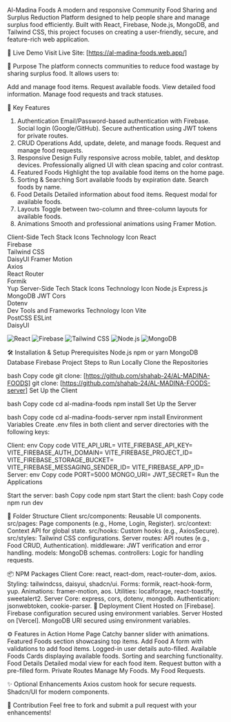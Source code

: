 Al-Madina Foods
A modern and responsive Community Food Sharing and Surplus Reduction Platform designed to help people share and manage surplus food efficiently. Built with React, Firebase, Node.js, MongoDB, and Tailwind CSS, this project focuses on creating a user-friendly, secure, and feature-rich web application.

🚀 Live Demo
Visit Live Site: [https://al-madina-foods.web.app/]

🎯 Purpose
The platform connects communities to reduce food wastage by sharing surplus food. It allows users to:

Add and manage food items.
Request available foods.
View detailed food information.
Manage food requests and track statuses.


🌟 Key Features
1. Authentication
Email/Password-based authentication with Firebase.
Social login (Google/GitHub).
Secure authentication using JWT tokens for private routes.
2. CRUD Operations
Add, update, delete, and manage foods.
Request and manage food requests.
3. Responsive Design
Fully responsive across mobile, tablet, and desktop devices.
Professionally aligned UI with clean spacing and color contrast.
4. Featured Foods
Highlight the top available food items on the home page.
5. Sorting & Searching
Sort available foods by expiration date.
Search foods by name.
6. Food Details
Detailed information about food items.
Request modal for available foods.
7. Layouts
Toggle between two-column and three-column layouts for available foods.
8. Animations
Smooth and professional animations using Framer Motion.


Client-Side Tech Stack Icons
Technology	Icon
React	
Firebase	
Tailwind CSS	
DaisyUI	
Framer Motion	
Axios	
React Router	
Formik	
Yup	
Server-Side Tech Stack Icons
Technology	Icon
Node.js	
Express.js	
MongoDB	
JWT	
Cors	
Dotenv	
Dev Tools and Frameworks
Technology	Icon
Vite	
PostCSS	
ESLint	
DaisyUI	


![React](https://cdn.jsdelivr.net/gh/devicons/devicon/icons/react/react-original.svg)
![Firebase](https://cdn.jsdelivr.net/gh/devicons/devicon/icons/firebase/firebase-plain.svg)
![Tailwind CSS](https://cdn.jsdelivr.net/gh/devicons/devicon/icons/tailwindcss/tailwindcss-plain.svg)
![Node.js](https://cdn.jsdelivr.net/gh/devicons/devicon/icons/nodejs/nodejs-original.svg)
![MongoDB](https://cdn.jsdelivr.net/gh/devicons/devicon/icons/mongodb/mongodb-original.svg)



🛠️ Installation & Setup
Prerequisites
Node.js
npm or yarn
MongoDB Database
Firebase Project
Steps to Run Locally
Clone the Repositories

bash
Copy code
git clone: [https://github.com/shahab-24/AL-MADINA-FOODS]
git clone: [https://github.com/shahab-24/AL-MADINA-FOODS-server]
Set Up the Client

bash
Copy code
cd al-madina-foods
npm install
Set Up the Server

bash
Copy code
cd al-madina-foods-server
npm install
Environment Variables Create .env files in both client and server directories with the following keys:

Client:
env
Copy code
VITE_API_URL=<your-server-url>
VITE_FIREBASE_API_KEY=<firebase-api-key>
VITE_FIREBASE_AUTH_DOMAIN=<firebase-auth-domain>
VITE_FIREBASE_PROJECT_ID=<firebase-project-id>
VITE_FIREBASE_STORAGE_BUCKET=<firebase-storage-bucket>
VITE_FIREBASE_MESSAGING_SENDER_ID=<firebase-messaging-sender-id>
VITE_FIREBASE_APP_ID=<firebase-app-id>
Server:
env
Copy code
PORT=5000
MONGO_URI=<your-mongo-uri>
JWT_SECRET=<your-jwt-secret>
Run the Applications

Start the server:
bash
Copy code
npm start
Start the client:
bash
Copy code
npm run dev

📂 Folder Structure
Client
src/components: Reusable UI components.
src/pages: Page components (e.g., Home, Login, Register).
src/context: Context API for global state.
src/hooks: Custom hooks (e.g., AxiosSecure).
src/styles: Tailwind CSS configurations.
Server
routes: API routes (e.g., Food CRUD, Authentication).
middleware: JWT verification and error handling.
models: MongoDB schemas.
controllers: Logic for handling requests.


📦 NPM Packages
Client
Core: react, react-dom, react-router-dom, axios.
Styling: tailwindcss, daisyui, shadcn/ui.
Forms: formik, react-hook-form, yup.
Animations: framer-motion, aos.
Utilities: localforage, react-toastify, sweetalert2.
Server
Core: express, cors, dotenv, mongodb.
Authentication: jsonwebtoken, cookie-parser.
🔗 Deployment
Client
Hosted on [Firebase].
Firebase configuration secured using environment variables.
Server
Hosted on [Vercel].
MongoDB URI secured using environment variables.


⚙️ Features in Action
Home Page
Catchy banner slider with animations.
Featured Foods section showcasing top items.
Add Food
A form with validations to add food items.
Logged-in user details auto-filled.
Available Foods
Cards displaying available foods.
Sorting and searching functionality.
Food Details
Detailed modal view for each food item.
Request button with a pre-filled form.
Private Routes
Manage My Foods.
My Food Requests.


✨ Optional Enhancements
Axios custom hook for secure requests.
Shadcn/UI for modern components.

📜 Contribution
Feel free to fork and submit a pull request with your enhancements!